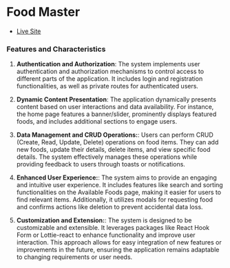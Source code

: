 # Food Master

- [Live Site](https://foods-master-487ce.web.app)

### Features and Characteristics
1. **Authentication and Authorization**: The system implements user authentication and authorization mechanisms to control access to different parts of the application. It includes login and registration functionalities, as well as private routes for authenticated users.

2. **Dynamic Content Presentation**: The application dynamically presents content based on user interactions and data availability. For instance, the home page features a banner/slider, prominently displays featured foods, and includes additional sections to engage users.

3. **Data Management and CRUD Operations:**: Users can perform CRUD (Create, Read, Update, Delete) operations on food items. They can add new foods, update their details, delete items, and view specific food details. The system effectively manages these operations while providing feedback to users through toasts or notifications.
   
4. **Enhanced User Experience:**: The system aims to provide an engaging and intuitive user experience. It includes features like search and sorting functionalities on the Available Foods page, making it easier for users to find relevant items. Additionally, it utilizes modals for requesting food and confirms actions like deletion to prevent accidental data loss.

5. **Customization and Extension:**: The system is designed to be customizable and extensible. It leverages packages like React Hook Form or Lottie-react to enhance functionality and improve user interaction. This approach allows for easy integration of new features or improvements in the future, ensuring the application remains adaptable to changing requirements or user needs.
